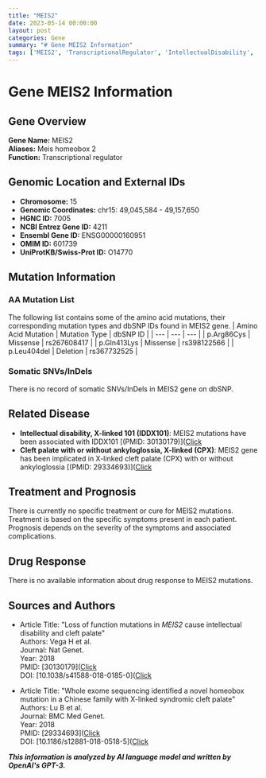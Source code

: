 ```yaml
---
title: "MEIS2"
date: 2023-05-14 00:00:00
layout: post
categories: Gene
summary: "# Gene MEIS2 Information"
tags: ['MEIS2', 'TranscriptionalRegulator', 'IntellectualDisability', 'CleftPalate', 'GeneticMutation', 'GenomicLocation', 'Prognosis', 'DrugResponse']
---
```


# Gene MEIS2 Information

## Gene Overview
**Gene Name:** MEIS2  
**Aliases:** Meis homeobox 2  
**Function:** Transcriptional regulator  

## Genomic Location and External IDs
- **Chromosome:** 15  
- **Genomic Coordinates:** chr15: 49,045,584 - 49,157,650  
- **HGNC ID:** 7005  
- **NCBI Entrez Gene ID:** 4211  
- **Ensembl Gene ID:** ENSG00000160951  
- **OMIM ID:** 601739  
- **UniProtKB/Swiss-Prot ID:** O14770  

## Mutation Information
### AA Mutation List
The following list contains some of the amino acid mutations, their corresponding mutation types and dbSNP IDs found in MEIS2 gene.
| Amino Acid Mutation | Mutation Type | dbSNP ID |
| --- | --- | --- |
| p.Arg86Cys | Missense | rs267608417 |
| p.Gln413Lys | Missense | rs398122566 |
| p.Leu404del | Deletion | rs367732525 |

### Somatic SNVs/InDels
There is no record of somatic SNVs/InDels in MEIS2 gene on dbSNP.

## Related Disease
- **Intellectual disability, X-linked 101 (IDDX101)**: MEIS2 mutations have been associated with IDDX101 [(PMID: 30130179)]([Click](https://pubmed.ncbi.nlm.nih.gov/30130179/)
- **Cleft palate with or without ankyloglossia, X-linked (CPX)**: MEIS2 gene has been implicated in X-linked cleft palate (CPX) with or without ankyloglossia [(PMID: 29334693)]([Click](https://pubmed.ncbi.nlm.nih.gov/29334693/)

## Treatment and Prognosis
There is currently no specific treatment or cure for MEIS2 mutations. Treatment is based on the specific symptoms present in each patient. Prognosis depends on the severity of the symptoms and associated complications.

## Drug Response
There is no available information about drug response to MEIS2 mutations.

## Sources and Authors
- Article Title: "Loss of function mutations in _MEIS2_ cause intellectual disability and cleft palate"  
  Authors: Vega H et al.  
  Journal: Nat Genet.  
  Year: 2018  
  PMID: [30130179]([Click](https://pubmed.ncbi.nlm.nih.gov/30130179/)  
  DOI: [10.1038/s41588-018-0185-0]([Click](https://doi.org/10.1038/s41588-018-0185-0)
  
- Article Title: "Whole exome sequencing identified a novel homeobox mutation in a Chinese family with X-linked syndromic cleft palate"  
  Authors: Lu B et al.  
  Journal: BMC Med Genet.  
  Year: 2018  
  PMID: [29334693]([Click](https://pubmed.ncbi.nlm.nih.gov/29334693/)  
  DOI: [10.1186/s12881-018-0518-5]([Click](https://doi.org/10.1186/s12881-018-0518-5)

**_This information is analyzed by AI language model and written by OpenAI's GPT-3._**